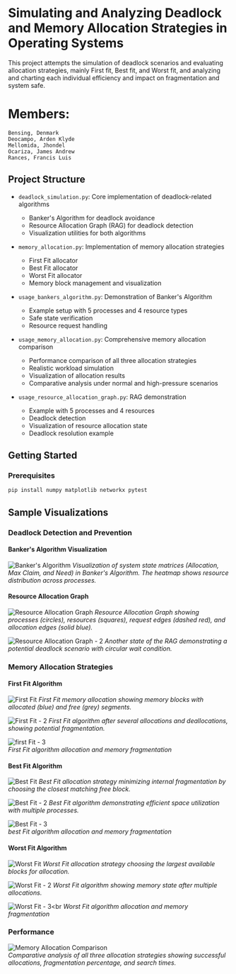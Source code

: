 # Simulating and Analyzing Deadlock and Memory Allocation Strategies in Operating Systems

  This project attempts the simulation of deadlock scenarios and evaluating allocation strategies, mainly First fit, Best fit, and Worst fit, and analyzing and charting each individual efficiency and impact on fragmentation and system safe.

# Members:
    Bensing, Denmark
    Deocampo, Arden Klyde
    Mellomida, Jhondel
    Ocariza, James Andrew
    Rances, Francis Luis

## Project Structure

- `deadlock_simulation.py`: Core implementation of deadlock-related algorithms
  - Banker's Algorithm for deadlock avoidance
  - Resource Allocation Graph (RAG) for deadlock detection
  - Visualization utilities for both algorithms

- `memory_allocation.py`: Implementation of memory allocation strategies
  - First Fit allocator
  - Best Fit allocator
  - Worst Fit allocator
  - Memory block management and visualization

- `usage_bankers_algorithm.py`: Demonstration of Banker's Algorithm
  - Example setup with 5 processes and 4 resource types
  - Safe state verification
  - Resource request handling

- `usage_memory_allocation.py`: Comprehensive memory allocation comparison
  - Performance comparison of all three allocation strategies
  - Realistic workload simulation
  - Visualization of allocation results
  - Comparative analysis under normal and high-pressure scenarios

- `usage_resource_allocation_graph.py`: RAG demonstration
  - Example with 5 processes and 4 resources
  - Deadlock detection
  - Visualization of resource allocation state
  - Deadlock resolution example

## Getting Started

### Prerequisites
```python
pip install numpy matplotlib networkx pytest
```

## Sample Visualizations

### Deadlock Detection and Prevention

#### Banker's Algorithm Visualization
![Banker's Algorithm](images/Bankers%20Algorithm.png)
*Visualization of system state matrices (Allocation, Max Claim, and Need) in Banker's Algorithm. The heatmap shows resource distribution across processes.*

#### Resource Allocation Graph
![Resource Allocation Graph](images/Resource%20Allocation%20Graph.png)
*Resource Allocation Graph showing processes (circles), resources (squares), request edges (dashed red), and allocation edges (solid blue).*

![Resource Allocation Graph - 2](images/Resource%20Allocation%20Graph%20-%202.png)
*Another state of the RAG demonstrating a potential deadlock scenario with circular wait condition.*

### Memory Allocation Strategies

#### First Fit Algorithm
![First Fit](images/memory%20allocation%20-%20first%20fit.png)
*First Fit memory allocation showing memory blocks with allocated (blue) and free (grey) segments.*

![First Fit - 2](images/memory%20allocation%20-%20first%20fit%20-%202.png)
*First Fit algorithm after several allocations and deallocations, showing potential fragmentation.*

![first Fit - 3](images/firstfit.png)<br>
*First Fit algorithm allocation and memory fragmentation*

#### Best Fit Algorithm
![Best Fit](images/memory%20allocation%20-%20best%20fit.png)
*Best Fit allocation strategy minimizing internal fragmentation by choosing the closest matching free block.*

![Best Fit - 2](images/memory%20allocation%20-%20best%20fit%20-%202.png)
*Best Fit algorithm demonstrating efficient space utilization with multiple processes.*

![Best Fit - 3](images/bestfit.png)<br>
*best Fit algorithm allocation and memory fragmentation*

#### Worst Fit Algorithm
![Worst Fit](images/memory%20allocation%20-%20worst%20fit.png)
*Worst Fit allocation strategy choosing the largest available blocks for allocation.*

![Worst Fit - 2](images/memory%20allocation%20-%20worst%20fit%20-%202.png)
*Worst Fit algorithm showing memory state after multiple allocations.*

![Worst Fit - 3](images/worst%20fit.png)<br
*Worst Fit algorithm allocation and memory fragmentation*

### Performance
![Memory Allocation Comparison](images/process%20alo.png)<br>
*Comparative analysis of all three allocation strategies showing successful allocations, fragmentation percentage, and search times.*

